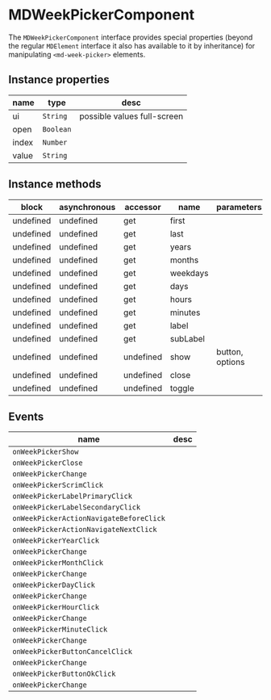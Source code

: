 # MDWeekPickerComponent
The `MDWeekPickerComponent` interface provides special properties (beyond the regular `MDElement` interface it also has available to it by inheritance) for manipulating `<md-week-picker>` elements.

## Instance properties

name|type|desc
---|---|---
ui|`String`|possible values full-screen
open|`Boolean`|
index|`Number`|
value|`String`|

## Instance methods

block| asynchronous | accessor| name| parameters
---| --- | ---| ---| ---
undefined| undefined | get| first| 
undefined| undefined | get| last| 
undefined| undefined | get| years| 
undefined| undefined | get| months| 
undefined| undefined | get| weekdays| 
undefined| undefined | get| days| 
undefined| undefined | get| hours| 
undefined| undefined | get| minutes| 
undefined| undefined | get| label| 
undefined| undefined | get| subLabel| 
undefined| undefined | undefined| show| button, options
undefined| undefined | undefined| close| 
undefined| undefined | undefined| toggle| 

## Events

name|desc
---|---
`onWeekPickerShow`|
`onWeekPickerClose`|
`onWeekPickerChange`|
`onWeekPickerScrimClick`|
`onWeekPickerLabelPrimaryClick`|
`onWeekPickerLabelSecondaryClick`|
`onWeekPickerActionNavigateBeforeClick`|
`onWeekPickerActionNavigateNextClick`|
`onWeekPickerYearClick`|
`onWeekPickerChange`|
`onWeekPickerMonthClick`|
`onWeekPickerChange`|
`onWeekPickerDayClick`|
`onWeekPickerChange`|
`onWeekPickerHourClick`|
`onWeekPickerChange`|
`onWeekPickerMinuteClick`|
`onWeekPickerChange`|
`onWeekPickerButtonCancelClick`|
`onWeekPickerChange`|
`onWeekPickerButtonOkClick`|
`onWeekPickerChange`|

